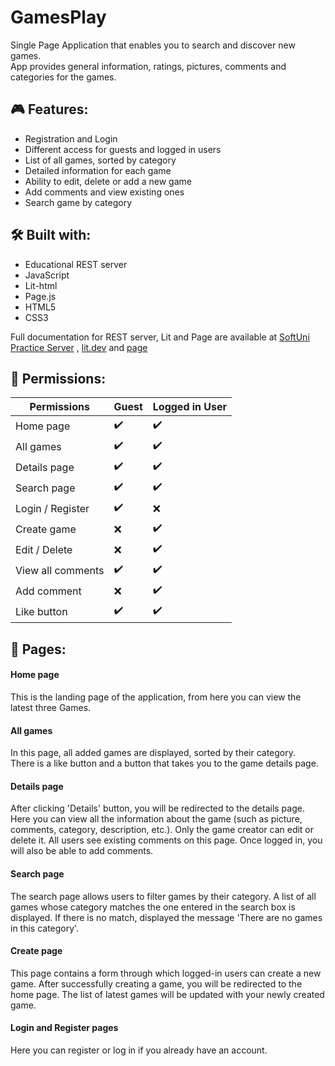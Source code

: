 # GamesPlay
Single Page Application that enables you to search and discover new games.                                                    
App provides general information, ratings, pictures, comments and categories for the games.


## 🎮 Features:
- Registration and Login
- Different access  for guests and logged in users
- List of all games, sorted by category
- Detailed information for each game
- Ability to edit, delete or add a new game
- Add comments and view existing ones
- Search game by category

## 🛠 Built with:
- Educational REST server
- JavaScript
- Lit-html
- Page.js
- HTML5
- CSS3
                
Full documentation for REST server, Lit and Page are available at [SoftUni Practice Server](https://github.com/softuni-practice-server/softuni-practice-server#readme)    , [lit.dev](https://lit.dev/) and [page](https://www.npmjs.com/package/page)    

## 🔐 Permissions:

| Permissions    | Guest    | Logged in User    |
| ------------- | ------------- | -------- |
| Home page         | ✔️       |  ✔️ |
| All games         | ✔️        | ✔️ |
| Details page         | ✔️        | ✔️ |
| Search page         | ✔️        | ✔️ |
| Login / Register        | ✔️        | ❌ |
| Create game        | ❌        | ✔️ |
| Edit / Delete        | ❌        | ✔️ |
| View all comments       | ✔️        | ✔️ |
| Add comment       | ❌        | ✔️ |
| Like button         | ✔️        | ✔️ |

## 📃 Pages:

#### Home page 
This is the landing page of the application, from here you can view the latest three Games.

#### All games
In this page, all added games are displayed, sorted by their category.                                                                                                
There is a like button and a button that takes you to the game details page.

#### Details page
After clicking 'Details' button, you will be redirected to the details page. Here you can view all the information about the game (such as picture, comments, category, description, etc.). Only the game creator can edit or delete it. All users see existing comments on this page. Once logged in, you will also be able to add comments.

#### Search page
The search page allows users to filter games by their category. A list of all games whose category matches the one entered in the search box is displayed.
If there is no match, displayed the message 'There are no games in this category'.   

#### Create page
This page contains a form through which logged-in users can create a new game. After successfully creating a game, you will be redirected to the home page. The list of latest games will be updated with your newly created game.

#### Login and Register pages
Here you can register or log in if you already have an account.
